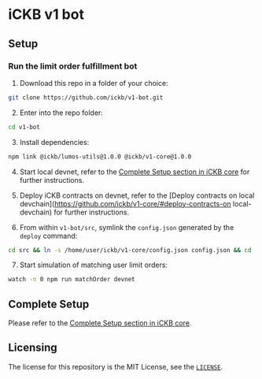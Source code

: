 # iCKB v1 bot

## Setup

### Run the limit order fulfillment bot

1. Download this repo in a folder of your choice:  

```bash
git clone https://github.com/ickb/v1-bot.git
```

2. Enter into the repo folder:

```bash
cd v1-bot
```

3. Install dependencies:

```bash
npm link @ickb/lumos-utils@1.0.0 @ickb/v1-core@1.0.0
```

4. Start local devnet, refer to the [Complete Setup section in iCKB core](https://github.com/ickb/v1-core/#complete-setup) for further instructions.

5. Deploy iCKB contracts on devnet, refer to the [Deploy contracts on local devchain](<https://github.com/ickb/v1-core/#deploy-contracts-on> local-devchain) for further instructions.

6. From within `v1-bot/src`, symlink the `config.json` generated by the `deploy` command:

```bash
cd src && ln -s /home/user/ickb/v1-core/config.json config.json && cd ..
```

7. Start simulation of matching user limit orders:

```bash
watch -n 0 npm run matchOrder devnet
```

## Complete Setup

Please refer to the [Complete Setup section in iCKB core](https://github.com/ickb/v1-core/#complete-setup).

## Licensing

The license for this repository is the MIT License, see the [`LICENSE`](./LICENSE).
